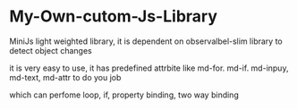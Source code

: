 # My-Own-cutom-Js-Library

MiniJs light weighted library, it is dependent on observalbel-slim library to detect object changes

it is very easy to use, it has predefined attrbite like md-for. md-if. md-inpuy, md-text, md-attr to do you job

which can perfome loop, if, property binding, two way binding
